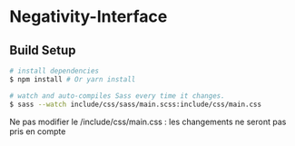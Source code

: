 # Negativity-Interface

## Build Setup

``` bash
# install dependencies
$ npm install # Or yarn install

# watch and auto-compiles Sass every time it changes.
$ sass --watch include/css/sass/main.scss:include/css/main.css
```

Ne pas modifier le /include/css/main.css : les changements ne seront pas pris en compte